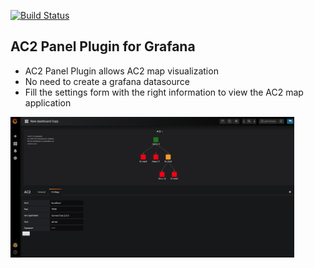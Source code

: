 [![Build Status](https://travis-ci.org/xcomponent/grafana-plugin-ac2.svg?branch=master)](https://travis-ci.org/xcomponent/grafana-plugin-ac2)

## AC2 Panel Plugin for Grafana
* AC2 Panel Plugin allows AC2 map visualization
* No need to create a grafana datasource
* Fill the settings form with the right information to view the AC2 map application

<img src="./src/img/plugin_screen.png" alt="drawing" width="90%"/>
